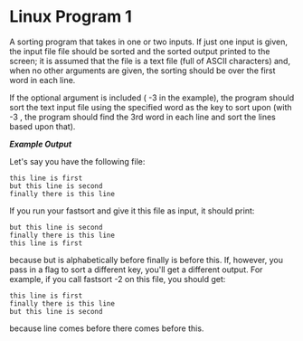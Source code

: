 # Linux Program 1

A sorting program that takes in one or two inputs. If just one input is given, the input file file should be sorted and the sorted output printed to the screen; it is assumed that the file is a text file (full of ASCII characters) and, when no other arguments are given, the sorting should be over the first word in each line.

If the optional argument is included ( -3 in the example), the program should sort the text input file using the specified word as the key to sort upon (with -3 , the program should find the 3rd word in each line and sort the lines based upon that).

***Example Output***

Let's say you have the following file:

```
this line is first
but this line is second
finally there is this line
```

If you run your fastsort and give it this file as input, it should print:

```
but this line is second
finally there is this line
this line is first
```

because but is alphabetically before finally is before this.
If, however, you pass in a flag to sort a different key, you'll get a different output. For example, if you call fastsort -2 on this file, you should get:

```
this line is first
finally there is this line
but this line is second
```

because line comes before there comes before this.
